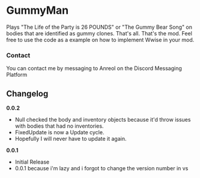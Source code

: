 # GummyMan

Plays "The Life of the Party is 26 POUNDS" or "The Gummy Bear Song" on bodies that are identified as gummy clones. That's all. That's the mod.
Feel free to use the code as a example on how to implement Wwise in your mod.

### Contact
You can contact me by messaging to Anreol on the Discord Messaging Platform

## Changelog
**0.0.2**
* Null checked the body and inventory objects because it'd throw issues with bodies that had no inventories.
* FixedUpdate is now a Update cycle.
* Hopefully I will never have to update it again.


**0.0.1**
* Initial Release
* 0.0.1 because i'm lazy and i forgot to change the version number in vs